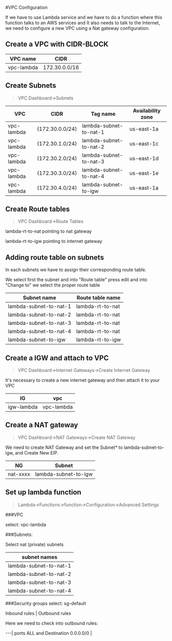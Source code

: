 #VPC Configuration

If we have to use Lambda service and we have to do a function where this function talks to an AWS services and It also needs to talk to the Internet, we need to configure a new VPC using a Nat gateway configuration.

## Create a VPC with CIDR-BLOCK 


VPC name | CIDR
---|---
vpc-lambda | 172.30.0.0/16


## Create Subnets

> VPC Dashboard->Subnets


VPC|CIDR|Tag name|Availability zone
---|---|---|---
vpc-lambda  |	(172.30.0.0/24) | lambda-subnet-to-nat-1  |  us-east-1a
vpc-lambda  |	(172.30.1.0/24) | lambda-subnet-to-nat-2  |  us-east-1c
vpc-lambda  |	(172.30.2.0/24) | lambda-subnet-to-nat-3  |  us-east-1d
vpc-lambda  |	(172.30.3.0/24) | lambda-subnet-to-nat-4  |  us-east-1e
vpc-lambda  |   (172.30.4.0/24) | lambda-subnet-to-igw    |  us-east-1a
	
## Create Route tables

> VPC Dashboard->Route Tables


lambda-rt-to-nat pointing to nat gateway

lambda-rt-to-igw pointing to internet gateway

## Adding route table on subnets

In each subnets we have to assign  their corresponding route table.

We select first the subnet and into "Route table" press edit and into "Change to" we select the proper route table

Subnet name|Route table name
---|---
lambda-subnet-to-nat-1  |  lambda-rt-to-nat
lambda-subnet-to-nat-2	|  lambda-rt-to-nat
lambda-subnet-to-nat-3	|  lambda-rt-to-nat
lambda-subnet-to-nat-4	|  lambda-rt-to-nat
lambda-subnet-to-igw	|  lambda-rt-to-igw

## Create a IGW and attach to VPC

> VPC Dashboard->Internet Gateways->Create Internet Gateway

It's necessary to create a new internet gateway and then attach it to your VPC

IG|vpc
---|---
igw-lambda | vpc-lambda 

## Create a NAT gateway

> VPC Dashboard->NAT Gateways->Create NAT Gateway

We need to create NAT Gateway and set the Subnet* to lambda-subnet-to-igw, and Create New EIP.

NG|Subnet
---|---
nat-xxxx | lambda-subnet-to-igw

## Set up lambda function

> Lambda->Functions->function->Configuration->Advanced Settings


###VPC

select: vpc-lambda

###Subnets:

Select nat (private) subnets

subnet names |
--- |
lambda-subnet-to-nat-1 |
lambda-subnet-to-nat-2 |
lambda-subnet-to-nat-3 |
lambda-subnet-to-nat-4 |

###Security groups
select:
sg-default

Inbound rules | Outbound rules


Here we need to check into outbound rules:

---|
ports ALL and Destination 0.0.0.0/0 |
